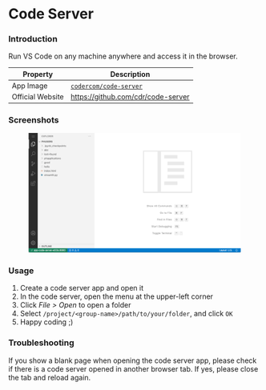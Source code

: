 # Code Server

### Introduction

Run VS Code on any machine anywhere and access it in the browser.

| Property         | Description                                                             |
| ---------------- | ----------------------------------------------------------------------- |
| App Image        | [`codercom/code-server`](https://hub.docker.com/r/codercom/code-server) |
| Official Website | https://github.com/cdr/code-server                                      |

### Screenshots

<figure><img src="../.gitbook/assets/primehub-app-builtin-code-server.png" alt=""><figcaption></figcaption></figure>

### Usage

1. Create a code server app and open it
2. In the code server, open the menu at the upper-left corner
3. Click _File > Open_ to open a folder
4. Select `/project/<group-name>/path/to/your/folder`, and click `OK`
5. Happy coding ;)

### Troubleshooting

If you show a blank page when opening the code server app, please check if there is a code server opened in another browser tab. If yes, please close the tab and reload again.

